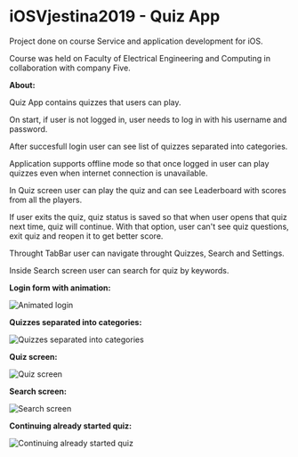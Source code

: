 # iOSVjestina2019 - Quiz App

Project done on course Service and application development for iOS.

Course was held on Faculty of Electrical Engineering and Computing in collaboration with company Five.


**About:**

Quiz App contains quizzes that users can play. 

On start, if user is not logged in, user needs to log in with his username and password.

After succesfull login user can see list of quizzes separated into categories. 


Application supports offline mode so that once logged in user can play quizzes even when internet connection is unavailable.


In Quiz screen user can play the quiz and can see Leaderboard with scores from all the players.


If user exits the quiz, quiz status is saved so that when user opens that quiz next time, quiz will continue. With that option, user can't see quiz questions, exit quiz and reopen it to get better score.


Throught TabBar user can navigate throught Quizzes, Search and Settings.


Inside Search screen user can search for quiz by keywords.


**Login form with animation:**

![Animated login](https://i.imgur.com/eFTxkEe.png)



**Quizzes separated into categories:**

![Quizzes separated into categories](https://i.imgur.com/Tg3TWy5.png)


**Quiz screen:**

![Quiz screen](https://i.imgur.com/AXPiV97.png)


**Search screen:**

![Search screen](https://i.imgur.com/m8xy21r.png)


**Continuing already started quiz:**

![Continuing already started quiz](https://i.imgur.com/K93Em9F.png)



